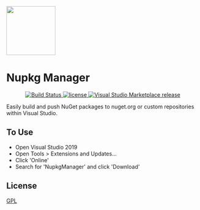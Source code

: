﻿﻿﻿﻿﻿<img src="https://raw.githubusercontent.com/MrPickles2009/NupkgManager/master/Images/nupkgManagerLogo.png" height="128px"># Nupkg Manager<p align="center">	<a href="https://github.com/MrPickles2009/NupkgManager" rel="nofollow">		<img src="https://img.shields.io/badge/build-passing-brightgreen.svg" alt="Build Status">	</a>  <a href="https://github.com/MrPickles2009/NupkgManager/blob/master/LICENSE">		<img src="https://img.shields.io/github/license/MrPickles2009/NupkgManager.svg" alt="license">	</a>	<a href="https://marketplace.visualstudio.com/items?itemName=BrokenCapoDevelopment.nupkgmanager">		<img src="https://img.shields.io/badge/release-v1.1.0-blue.svg" alt="Visual Studio Marketplace release">	</a></p>Easily build and push NuGet packages to nuget.org or custom repositories within Visual Studio.## To Use- Open Visual Studio 2019- Open Tools > Extensions and Updates...- Click 'Online'- Search for 'NupkgManager' and click 'Download'## License[GPL](LICENSE)